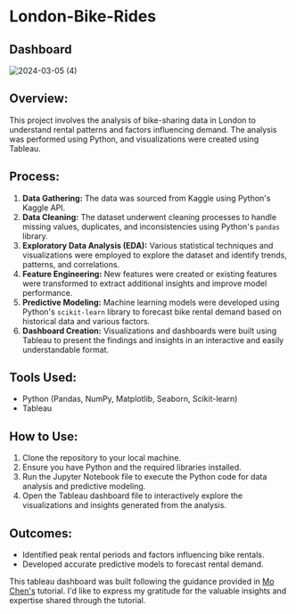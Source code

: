 # London-Bike-Rides

## Dashboard
![2024-03-05 (4)](https://github.com/SanyaGubrani/London-Bike-Rides/assets/127206660/bd2c8f69-9502-484a-b4b3-08e0d022ac72)

## Overview:
This project involves the analysis of bike-sharing data in London to understand rental patterns and factors influencing demand. The analysis was performed using Python, and visualizations were created using Tableau.

## Process:
1. **Data Gathering:** The data was sourced from Kaggle using Python's Kaggle API.
2. **Data Cleaning:** The dataset underwent cleaning processes to handle missing values, duplicates, and inconsistencies using Python's `pandas` library.
3. **Exploratory Data Analysis (EDA):** Various statistical techniques and visualizations were employed to explore the dataset and identify trends, patterns, and correlations.
4. **Feature Engineering:** New features were created or existing features were transformed to extract additional insights and improve model performance.
5. **Predictive Modeling:** Machine learning models were developed using Python's `scikit-learn` library to forecast bike rental demand based on historical data and various factors.
6. **Dashboard Creation:** Visualizations and dashboards were built using Tableau to present the findings and insights in an interactive and easily understandable format.

## Tools Used:
- Python (Pandas, NumPy, Matplotlib, Seaborn, Scikit-learn)
- Tableau

## How to Use:
1. Clone the repository to your local machine.
2. Ensure you have Python and the required libraries installed.
3. Run the Jupyter Notebook file to execute the Python code for data analysis and predictive modeling.
4. Open the Tableau dashboard file to interactively explore the visualizations and insights generated from the analysis.

## Outcomes:
- Identified peak rental periods and factors influencing bike rentals.
- Developed accurate predictive models to forecast rental demand.

This tableau dashboard was built following the guidance provided in [Mo Chen's](https://youtu.be/nl9eZl1IOKI?si=fZSzmQgi5A_hCjEa) tutorial.
I'd like to express my gratitude for the valuable insights and expertise shared through the tutorial.
